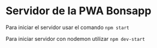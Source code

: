 # Servidor de la PWA Bonsapp

Para iniciar el servidor usar el comando `npm start`

Para iniciar servidor con nodemon utilizar `npm dev-start`